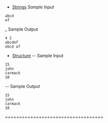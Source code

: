 - [Strings](https://github.com/AmanDhimanD/CPP/blob/main/01_HR/Strings.cpp)
*Sample Input*
```
abcd
ef
```
_ Sample Output
```
4 2
abcdef
ebcd af
```

- [Structure](https://github.com/AmanDhimanD/CPP/blob/main/01_HR/Structs.cpp)
-- Sample Input
```
15
john
carmack
10
```
-- Sample Output
```
15
john
carmack
10
```
===================================

